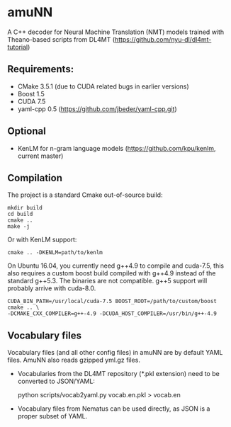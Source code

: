 
# amuNN

A C++ decoder for Neural Machine Translation (NMT) models trained with Theano-based scripts from DL4MT (https://github.com/nyu-dl/dl4mt-tutorial)

## Requirements:
 * CMake 3.5.1 (due to CUDA related bugs in earlier versions)
 * Boost 1.5
 * CUDA 7.5
 * yaml-cpp 0.5 (https://github.com/jbeder/yaml-cpp.git)

## Optional
 * KenLM for n-gram language models (https://github.com/kpu/kenlm, current master)

## Compilation
The project is a standard Cmake out-of-source build:

    mkdir build
    cd build
    cmake ..
    make -j

Or with KenLM support:

    cmake .. -DKENLM=path/to/kenlm


On Ubuntu 16.04, you currently need g++4.9 to compile and cuda-7.5, this also requires a custom boost build compiled with g++4.9 instead of the standard g++5.3. The binaries are not compatible. g++5 support will probably arrive with cuda-8.0.

    CUDA_BIN_PATH=/usr/local/cuda-7.5 BOOST_ROOT=/path/to/custom/boost cmake .. \
    -DCMAKE_CXX_COMPILER=g++-4.9 -DCUDA_HOST_COMPILER=/usr/bin/g++-4.9

## Vocabulary files
Vocabulary files (and all other config files) in amuNN are by default YAML files. AmuNN also reads gzipped yml.gz files. 

* Vocabularies from the DL4MT repository (*.pkl extension) need to be converted to JSON/YAML:

    python scripts/vocab2yaml.py vocab.en.pkl > vocab.en

* Vocabulary files from Nematus can be used directly, as JSON is a proper subset of YAML. 
